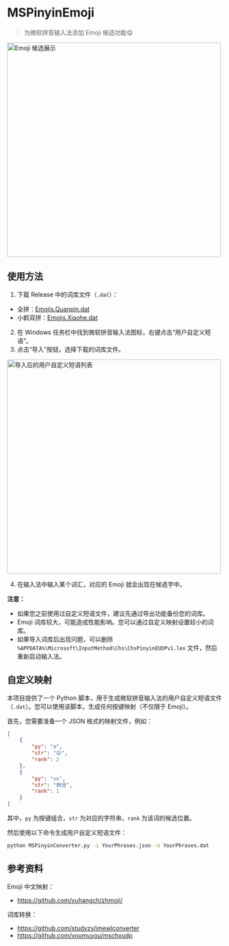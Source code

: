 # MSPinyinEmoji

> 为微软拼音输入法添加 Emoji 候选功能😋

<img src="https://github.com/user-attachments/assets/878210f7-c355-4c93-8ccd-d92acf3723a7" alt="Emoji 候选展示" width="500"/>

## 使用方法

1. 下载 Release 中的词库文件（`.dat`）：

- 全拼：[Emojis.Quanpin.dat](https://github.com/Nativu5/MSPinyinEmoji/releases/download/v1.0.0/Emojis.Quanpin.dat)
- 小鹤双拼：[Emojis.Xiaohe.dat](https://github.com/Nativu5/MSPinyinEmoji/releases/download/v1.0.0/Emojis.Xiaohe.dat)

2. 在 Windows 任务栏中找到微软拼音输入法图标，右键点击“用户自定义短语”。
3. 点击“导入”按钮，选择下载的词库文件。
<img src="https://github.com/user-attachments/assets/67fe837e-9309-4c50-9163-19932a1163d4" alt="导入后的用户自定义短语列表" width="500"/>

4. 在输入法中输入某个词汇，对应的 Emoji 就会出现在候选字中。

**注意：**
- 如果您之前使用过自定义短语文件，建议先通过导出功能备份您的词库。
- Emoji 词库较大，可能造成性能影响。您可以通过自定义映射设置较小的词库。
- 如果导入词库后出现问题，可以删除 `%APPDATA%\Microsoft\InputMethod\Chs\ChsPinyinEUDPv1.lex` 文件，然后重新启动输入法。

## 自定义映射

本项目提供了一个 Python 脚本，用于生成微软拼音输入法的用户自定义短语文件（`.dat`）。您可以使用该脚本，生成任何按键映射（不仅限于 Emoji）。

首先，您需要准备一个 JSON 格式的映射文件，例如：

```json
[
    {
        "py": "a",
        "str": "😦",
        "rank": 2
    },
    {
        "py": "vx",
        "str": "微信",
        "rank": 1
    }
]
```

其中，`py` 为按键组合，`str` 为对应的字符串，`rank` 为该词的候选位置。

然后使用以下命令生成用户自定义短语文件：

```bash
python MSPinyinConverter.py -i YourPhrases.json -o YourPhrases.dat
```

## 参考资料

Emoji 中文映射：

- <https://github.com/yuhangch/zhmoji/>

词库转换：

- <https://github.com/studyzy/imewlconverter>
- <https://github.com/youmuyou/mschxudp>
